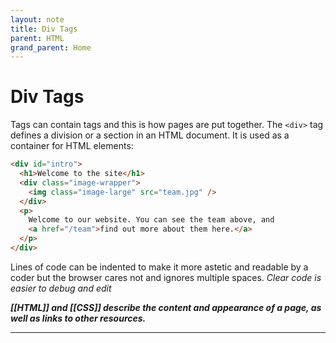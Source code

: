 ```yaml
---
layout: note
title: Div Tags
parent: HTML
grand_parent: Home
---
```


# Div Tags

Tags can contain tags and this is how pages are put together. The `<div>` tag defines a division or a section in an HTML document. It is used as a container for HTML elements:

```html
<div id="intro">
  <h1>Welcome to the site</h1>
  <div class="image-wrapper">
    <img class="image-large" src="team.jpg" />
  </div>
  <p>
    Welcome to our website. You can see the team above, and
    <a href="/team">find out more about them here.</a>
  </p>
</div>
```

Lines of code can be indented to make it more astetic and readable by a coder but the browser cares not and ignores multiple spaces. _Clear code is easier to debug and edit_

**_[[HTML]] and [[CSS]] describe the content and appearance of a page, as well as links to other resources._**

---
